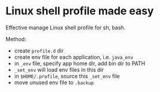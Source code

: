 # Linux shell profile made easy

Effective manage Linux shell profile for sh, bash.

Method:
- create ```profile.d``` dir
- create env file for each application, i.e. ```java_env```
- in ```_env``` file, specify app home dir, add bin dir to PATH
- ```_set_env``` will load env files in this dir
- in ```$HOME/.profile```, source this ```_set_env``` file
- move unused env file to ```.backup```
